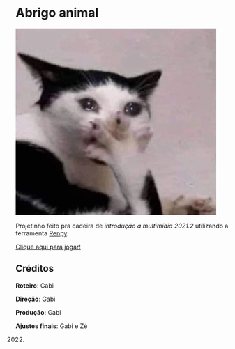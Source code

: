 # Abrigo animal

![alt text](game/images/gatosurpreso.jpg)

Projetinho feito pra cadeira de _introdução a multimídia 2021.2_ utilizando a ferramenta [Renpy](https://www.renpy.org/).

[Clique aqui para jogar!](https://jrobertojunior.github.io/abrigo-animal/)

## Créditos

**Roteiro**: Gabi

**Direção**: Gabi

**Produção**: Gabi

**Ajustes finais**: Gabi e Zé

2022.
